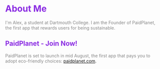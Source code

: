 # <span style="color:#8a2be2">About Me</span>

<span style="color:#888888">I'm Alex, a student at Dartmouth College. I am the Founder of PaidPlanet, the first app that rewards users for being sustainable.</span>

## <span style="color:#8a2be2">PaidPlanet - Join Now!</span>

<span style="color:#888888">PaidPlanet is set to launch in mid August, the first app that pays you to adopt eco-friendly choices:</span>  [paidplanet.com](https://www.paidplanet.com).
